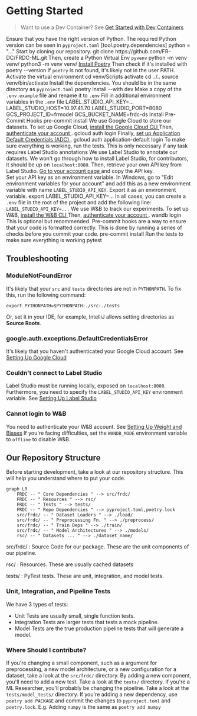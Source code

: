 # Getting Started

> Want to use a Dev Container?
> See [Get Started with Dev Containers](Get-Started-with-Dev-Containers.md)

<procedure title="Installing the Dev. Environment" id="install">
  <step>Ensure that you have the right version of Python.
    The required Python version can be seen in <code>pyproject.toml</code>
    <code-block lang="ini">
        [tool.poetry.dependencies]
        python = "..."
    </code-block>
  </step>
  <step>Start by cloning our repository.
    <code-block lang="shell">
      git clone https://github.com/FR-DC/FRDC-ML.git
    </code-block>
  </step>
  <step>Then, create a Python Virtual Env <code>pyvenv</code>
    <tabs>
    <tab title="Windows">
      <code-block lang="shell">python -m venv venv/</code-block>
    </tab>
    <tab title="Linux">
      <code-block lang="shell">python3 -m venv venv/</code-block>
    </tab>
    </tabs> 
  </step>
  <step>
    <a href="https://python-poetry.org/docs/">Install Poetry</a>
    Then check if it's installed with
    <code-block lang="shell">poetry --version</code-block>
    <warning>
    If <code>poetry</code> is not found, it's likely not in the user PATH.
    </warning>
  </step>
  <step>Activate the virtual environment
    <tabs>
      <tab title="Windows">
        <code-block lang="shell">
          cd venv/Scripts
          activate
          cd ../..
        </code-block>
      </tab>
      <tab title="Linux">
        <code-block lang="shell">
          source venv/bin/activate
        </code-block>
      </tab>
    </tabs> 
  </step>
  <step>Install the dependencies. You should be in the same directory as
    <code>pyproject.toml</code>
    <code-block lang="shell">
      poetry install --with dev
    </code-block>
  </step>
  <step>
    Make a copy of the <code>.env.example</code> file and rename it to 
    <code>.env</code>
  </step>
  <step>Fill in additional environment variables in the <code>.env</code> file
    <code-block>
      LABEL_STUDIO_API_KEY=...
      LABEL_STUDIO_HOST=10.97.41.70
      LABEL_STUDIO_PORT=8080
      GCS_PROJECT_ID=frmodel
      GCS_BUCKET_NAME=frdc-ds
    </code-block>
  </step>
  <step>Install Pre-Commit Hooks
    <code-block lang="shell">
      pre-commit install
    </code-block>
  </step>
</procedure>

<procedure title="Setting Up Google Cloud" id="gcloud">
  <step>
    We use Google Cloud to store our datasets. To set up Google Cloud,
    <a href="https://cloud.google.com/sdk/docs/install">
      install the Google Cloud CLI
    </a>
  </step>
  <step>
    Then,
    <a href="https://cloud.google.com/sdk/docs/initializing">
      authenticate your account
    </a>.
    <code-block lang="shell">gcloud auth login</code-block>
  </step>
  <step>
    Finally, 
    <a href="https://cloud.google.com/docs/authentication/provide-credentials-adc">
      set up Application Default Credentials (ADC)
    </a>.
    <code-block lang="shell">gcloud auth application-default login</code-block>
  </step>
  <step>
    To make sure everything is working, <a anchor="tests">run the tests</a>.
  </step>
</procedure>

<procedure title="Setting Up Label Studio" id="ls">
  <tip>This is only necessary if any task requires Label Studio annotations</tip>
  <step>
    We use Label Studio to annotate our datasets.
    We won't go through how to install Label Studio, for contributors, it
    should be up on <code>localhost:8080</code>.
  </step>
  <step>
    Then, retrieve your own API key from Label Studio.
    <a href="http://localhost:8080/user/account"> Go to your account page </a>
    and copy the API key. <br/></step>
  <step> Set your API key as an environment variable.
    <tabs>
      <tab title="Windows">
        In Windows, go to "Edit environment variables for
        your account" and add this as a new environment variable with name
        <code>LABEL_STUDIO_API_KEY</code>.
      </tab>
      <tab title="Linux">
        Export it as an environment variable.
        <code-block lang="shell">export LABEL_STUDIO_API_KEY=...</code-block>
      </tab>
      <tab title=".env">
        In all cases, you can create a <code>.env</code> file in the root of 
        the project and add the following line:
        <code>LABEL_STUDIO_API_KEY=...</code>
      </tab>
    </tabs>
  </step>
</procedure>

<procedure title="Setting Up Weight and Biases" id="wandb">
  <step>
    We use W&B to track our experiments. To set up W&B,
    <a href="https://docs.wandb.ai/quickstart">
      install the W&B CLI
    </a>
  </step>
  <step>
    Then, 
    <a href="https://docs.wandb.ai/quickstart">
      authenticate your account
    </a>.
    <code-block lang="shell">wandb login</code-block>
  </step>
</procedure>

<procedure title="Pre-commit Hooks" collapsible="true">
  <note>This is optional but recommended.
  Pre-commit hooks are a way to ensure that your code is formatted correctly.
  This is done by running a series of checks before you commit your code.
  </note>
  <step>
    <code-block lang="shell">
      pre-commit install
    </code-block>
  </step>
</procedure>

<procedure title="Running the Tests" id="tests">
  <step>
    Run the tests to make sure everything is working
    <code-block lang="shell">
      pytest
    </code-block>
  </step>
</procedure>

## Troubleshooting

### ModuleNotFoundError

It's likely that your `src` and `tests` directories are not in `PYTHONPATH`.
To fix this, run the following command:

```shell
export PYTHONPATH=$PYTHONPATH:./src:./tests
```

Or, set it in your IDE, for example, IntelliJ allows setting directories as
**Source Roots**.

### google.auth.exceptions.DefaultCredentialsError

It's likely that you haven't authenticated your Google Cloud account.
See [Setting Up Google Cloud](#gcloud)

### Couldn't connect to Label Studio

Label Studio must be running locally, exposed on `localhost:8080`. Furthermore,
you need to specify the `LABEL_STUDIO_API_KEY` environment variable. See
[Setting Up Label Studio](#ls)

### Cannot login to W&B

You need to authenticate your W&B account.
See [Setting Up Weight and Biases](#wandb)
If you're facing difficulties, set the `WANDB_MODE` environment variable
to `offline`
to disable W&B.

## Our Repository Structure

Before starting development, take a look at our repository structure. This will
help you understand where to put your code.

```mermaid
graph LR
    FRDC -- " Core Dependencies " --> src/frdc/
    FRDC -- " Resources " --> rsc/
    FRDC -- " Tests " --> tests/
    FRDC -- " Repo Dependencies " --> pyproject.toml,poetry.lock
    src/frdc/ -- " Dataset Loaders " --> ./load/
    src/frdc/ -- " Preprocessing Fn. " --> ./preprocess/
    src/frdc/ -- " Train Deps " --> ./train/
    src/frdc/ -- " Model Architectures " --> ./models/
    rsc/ -- " Datasets ... " --> ./dataset_name/
```

src/frdc/
: Source Code for our package. These are the unit components of our pipeline.

rsc/
: Resources. These are usually cached datasets

tests/
: PyTest tests. These are unit, integration, and model tests.

### Unit, Integration, and Pipeline Tests

We have 3 types of tests:

- Unit Tests are usually small, single function tests.
- Integration Tests are larger tests that tests a mock pipeline.
- Model Tests are the true production pipeline tests that will generate a
  model.

### Where Should I contribute?

<deflist>
<def title="Changing a small component">
If you're changing a small component, such as a argument for preprocessing,
a new model architecture, or a new configuration for a dataset, take a look
at the <code>src/frdc/</code> directory.
</def>
<def title="Adding a test">
By adding a new component, you'll need to add a new test. Take a look at the
<code>tests/</code> directory.
</def>
<def title="Changing the model pipeline">
If you're a ML Researcher, you'll probably be changing the pipeline. Take a
look at the <code>tests/model_tests/</code> directory.
</def>
<def title="Adding a dependency">
If you're adding a new dependency, use <code>poetry add PACKAGE</code> and
commit the changes to <code>pyproject.toml</code> and <code>poetry.lock</code>.
<note>
    E.g. Adding <code>numpy</code> is the same as 
    <code>poetry add numpy</code>
</note>
</def>
</deflist>